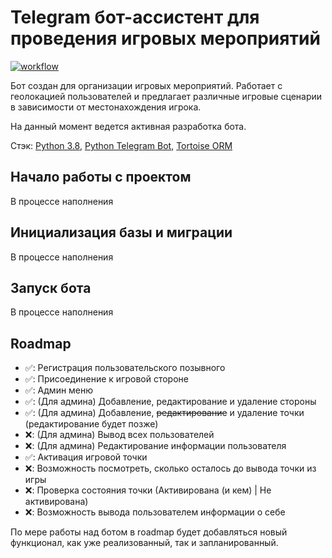 # Telegram бот-ассистент для проведения игровых мероприятий
[![workflow](https://github.com/VMSTR8/telegram_tortoise_bot/actions/workflows/docker-image.yml/badge.svg)](https://github.com/VMSTR8/telegram_tortoise_bot/tree/main)

Бот создан для организации игровых мероприятий. Работает с геолокацией пользователей и предлагает различные игровые
сценарии в зависимости от местонахождения игрока.

На данный момент ведется активная разработка бота.

Стэк: [Python 3.8](https://www.python.org/), 
[Python Telegram Bot](https://github.com/python-telegram-bot/python-telegram-bot), 
[Tortoise ORM](https://tortoise-orm.readthedocs.io/en/latest/)

## Начало работы с проектом
В процессе наполнения

## Инициализация базы и миграции
В процессе наполнения

## Запуск бота
В процессе наполнения

## Roadmap
- ✅: Регистрация пользовательского позывного
- ✅: Присоединение к игровой стороне
- ✅: Админ меню
- ✅: (Для админа) Добавление, редактирование и удаление стороны
- ✅: (Для админа) Добавление, ~~редактирование~~ и удаление точки (редактирование будет позже)
- ❌: (Для админа) Вывод всех пользователей
- ❌: (Для админа) Редактирование информации пользователя
- ✅: Активация игровой точки
- ❌: Возможность посмотреть, сколько осталось до вывода точки из игры
- ❌: Проверка состояния точки (Активирована (и кем) | Не активирована)
- ❌: Возможность вывода пользователем информации о себе

По мере работы над ботом в roadmap будет добавляться новый функционал, как уже реализованный, так и запланированный.